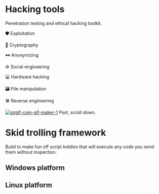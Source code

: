 # Hacking tools
Penetration testing and ethical hacking toolkit.

🛡 Exploitation

🔑 Cryptography

🕶 Anonymizing

⚙ Social engineering

💻 Hardware hacking

🗃 File manipulation

🛠 Reverse engineering

<a href="https://ibb.co/q5QLKhT"><img src="https://i.ibb.co/X8Rf16c/ezgif-com-gif-maker-1.gif" alt="ezgif-com-gif-maker-1" border="0"></a>
Psst, scroll down.

# Skid trolling framework
Build to make fun off script kiddies that will execute any code you send them without inspection.

## Windows platform

## Linux platform
